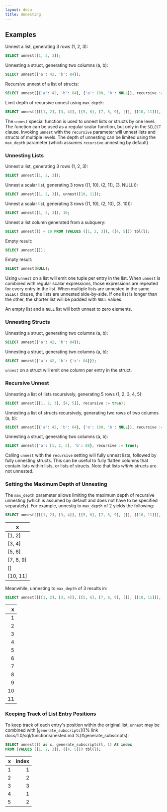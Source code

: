 ```yaml
---
layout: docu
title: Unnesting
---
```


## Examples

Unnest a list, generating 3 rows (1, 2, 3):

```sql
SELECT unnest([1, 2, 3]);
```

Unnesting a struct, generating two columns (a, b):

```sql
SELECT unnest({'a': 42, 'b': 84});
```

Recursive unnest of a list of structs:

```sql
SELECT unnest([{'a': 42, 'b': 84}, {'a': 100, 'b': NULL}], recursive := true);
```

Limit depth of recursive unnest using `max_depth`:

```sql
SELECT unnest([[[1, 2], [3, 4]], [[5, 6], [7, 8, 9], []], [[10, 11]]], max_depth := 2);
```

The `unnest` special function is used to unnest lists or structs by one level. The function can be used as a regular scalar function, but only in the `SELECT` clause. Invoking `unnest` with the `recursive` parameter will unnest lists and structs of multiple levels. The depth of unnesting can be limited using the `max_depth` parameter (which assumes `recursive` unnesting by default).

### Unnesting Lists

Unnest a list, generating 3 rows (1, 2, 3):

```sql
SELECT unnest([1, 2, 3]);
```

Unnest a scalar list, generating 3 rows ((1, 10), (2, 11), (3, NULL)):

```sql
SELECT unnest([1, 2, 3]), unnest([10, 11]);
```

Unnest a scalar list, generating 3 rows ((1, 10), (2, 10), (3, 10)):

```sql
SELECT unnest([1, 2, 3]), 10;
```

Unnest a list column generated from a subquery:

```sql
SELECT unnest(l) + 10 FROM (VALUES ([1, 2, 3]), ([4, 5])) tbl(l);
```

Empty result:

```sql
SELECT unnest([]);
```

Empty result:

```sql
SELECT unnest(NULL);
```

Using `unnest` on a list will emit one tuple per entry in the list. When `unnest` is combined with regular scalar expressions, those expressions are repeated for every entry in the list. When multiple lists are unnested in the same `SELECT` clause, the lists are unnested side-by-side. If one list is longer than the other, the shorter list will be padded with `NULL` values.

An empty list and a `NULL` list will both unnest to zero elements.

### Unnesting Structs

Unnesting a struct, generating two columns (a, b):

```sql
SELECT unnest({'a': 42, 'b': 84});
```

Unnesting a struct, generating two columns (a, b):

```sql
SELECT unnest({'a': 42, 'b': {'x': 84}});
```

`unnest` on a struct will emit one column per entry in the struct.

### Recursive Unnest

Unnesting a list of lists recursively, generating 5 rows (1, 2, 3, 4, 5):

```sql
SELECT unnest([[1, 2, 3], [4, 5]], recursive := true);
```

Unnesting a list of structs recursively, generating two rows of two columns (a, b):

```sql
SELECT unnest([{'a': 42, 'b': 84}, {'a': 100, 'b': NULL}], recursive := true);
```

Unnesting a struct, generating two columns (a, b):

```sql
SELECT unnest({'a': [1, 2, 3], 'b': 88}, recursive := true);
```

Calling `unnest` with the `recursive` setting will fully unnest lists, followed by fully unnesting structs. This can be useful to fully flatten columns that contain lists within lists, or lists of structs. Note that lists *within* structs are not unnested.

### Setting the Maximum Depth of Unnesting

The `max_depth` parameter allows limiting the maximum depth of recursive unnesting (which is assumed by default and does not have to be specified separately).
For example, unnestig to `max_depth` of 2 yields the following:

```sql
SELECT unnest([[[1, 2], [3, 4]], [[5, 6], [7, 8, 9], []], [[10, 11]]], max_depth := 2) AS x;
```

|     x     |
|-----------|
| [1, 2]    |
| [3, 4]    |
| [5, 6]    |
| [7, 8, 9] |
| []        |
| [10, 11]  |

Meanwhile, unnesting to `max_depth` of 3 results in:

```sql
SELECT unnest([[[1, 2], [3, 4]], [[5, 6], [7, 8, 9], []], [[10, 11]]], max_depth := 3) AS x;
```

| x  |
|---:|
| 1  |
| 2  |
| 3  |
| 4  |
| 5  |
| 6  |
| 7  |
| 8  |
| 9  |
| 10 |
| 11 |

### Keeping Track of List Entry Positions

To keep track of each entry's position within the original list, `unnest` may be combined with [`generate_subscripts`]({% link docs/1.0/sql/functions/nested.md %}#generate_subscripts):

```sql
SELECT unnest(l) as x, generate_subscripts(l, 1) AS index
FROM (VALUES ([1, 2, 3]), ([4, 5])) tbl(l);
```

| x | index |
|--:|------:|
| 1 | 1     |
| 2 | 2     |
| 3 | 3     |
| 4 | 1     |
| 5 | 2     |